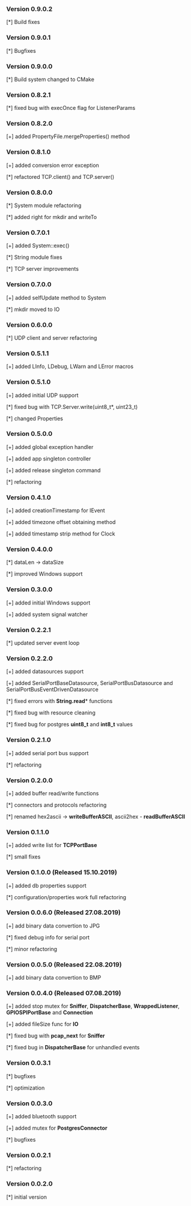### Version 0.9.0.2
[*] Build fixes

### Version 0.9.0.1
[*] Bugfixes

### Version 0.9.0.0
[*] Build system changed to CMake

### Version 0.8.2.1
[*] fixed bug with execOnce flag for ListenerParams

### Version 0.8.2.0
[+] added PropertyFile.mergeProperties() method

### Version 0.8.1.0
[+] added conversion error exception

[*] refactored TCP.client() and TCP.server() 

### Version 0.8.0.0
[*] System module refactoring

[*] added right for mkdir and writeTo

### Version 0.7.0.1
[+] added System::exec()

[*] String module fixes

[*] TCP server improvements

### Version 0.7.0.0
[+] added selfUpdate method to System

[*] mkdir moved to IO

### Version 0.6.0.0
[*] UDP client and server refactoring

### Version 0.5.1.1
[+] added LInfo, LDebug, LWarn and LError macros

### Version 0.5.1.0
[+] added initial UDP support

[\*] fixed bug with TCP.Server.write(uint8_t\*, uint23_t)

[\*] changed Properties  

### Version 0.5.0.0
[+] added global exception handler

[+] added app singleton controller

[+] added release singleton command

[*] refactoring

### Version 0.4.1.0
[+] added creationTimestamp for IEvent

[+] added timezone offset obtaining method 

[+] added timestamp strip method for Clock

### Version 0.4.0.0
[*] dataLen -> dataSize

[*] improved Windows support

### Version 0.3.0.0
[+] added initial Windows support

[+] added system signal watcher

### Version 0.2.2.1
[*] updated server event loop

### Version 0.2.2.0
[+] added datasources support

[+] added SerialPortBaseDatasource, SerialPortBusDatasource and SerialPortBusEventDrivenDatasource

[\*] fixed errors with **String.read*** functions

[*] fixed bug with resource cleaning

[\*] fixed bug for postgres **uint8_t** and **int8_t** values

### Version 0.2.1.0
[+] added serial port bus support

[*] refactoring

### Version 0.2.0.0
[+] added buffer read/write functions

[*] connectors and protocols refactoring

[\*] renamed hex2ascii -> **writeBufferASCII**, ascii2hex - **readBufferASCII**

### Version 0.1.1.0
[+] added write list for **TCPPortBase**

[*] small fixes

### Version 0.1.0.0 (Released 15.10.2019)
[+] added db properties support

[*] configuration/properties work full refactoring

### Version 0.0.6.0 (Released 27.08.2019)
[+] add binary data convertion to JPG

[*] fixed debug info for serial port

[*] minor refactoring

### Version 0.0.5.0 (Released 22.08.2019)
[+] add binary data convertion to BMP

### Version 0.0.4.0 (Released 07.08.2019)
[+] added stop mutex for **Sniffer**, **DispatcherBase**, **WrappedListener**, **GPIOSPIPortBase** and **Connection**

[+] added fileSize func for **IO**

[\*] fixed bug with **pcap_next** for **Sniffer**

[*] fixed bug in **DispatcherBase** for unhandled events

### Version 0.0.3.1
[*] bugfixes

[*] optimization

### Version 0.0.3.0
[+] added bluetooth support

[+] added mutex for **PostgresConnector**

[*] bugfixes

### Version 0.0.2.1
[*] refactoring

### Version 0.0.2.0
[*] initial version
